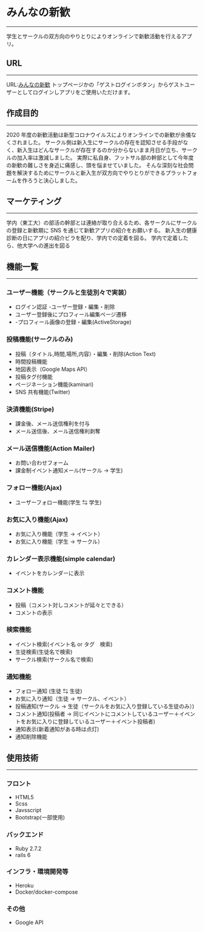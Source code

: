 # みんなの新歓

---

学生とサークルの双方向のやりとりによりオンラインで新歓活動を行えるアプリ。

## URL

---

URL:[みんなの新歓](https://minnanoshinkan.herokuapp.com/)
トップページかの「ゲストログインボタン」からゲストユーザーとしてログインしアプリをご使用いただけます。

## 作成目的

---

2020 年度の新歓活動は新型コロナウイルスによりオンラインでの新歓が余儀なくされました。
サークル側は新入生にサークルの存在を認知させる手段がなく、新入生はどんなサークルが存在するのか分からないまま月日が立ち、サークルの加入率は激減しました。
実際に私自身、フットサル部の幹部として今年度の新歓の難しさを身近に痛感し、頭を悩ませていました。
そんな深刻な社会問題を解決するためにサークルと新入生が双方向でやりとりができるプラットフォームを作ろうと決心しました。

## マーケティング

---

学内（東工大）の部活の幹部とは連絡が取り合えるため、各サークルにサークルの登録と新歓期に SNS を通じて新歓アプリの紹介をお願いする。
新入生の健康診断の日にアプリの紹介ビラを配り、学内での定着を図る。
学内で定着したら、他大学への進出を図る

## 機能一覧

---

### ユーザー機能（サークルと生徒別々で実装）

- ログイン認証 -ユーザー登録・編集・削除
- ユーザー登録後にプロフィール編集ページ遷移
- -プロフィール画像の登録・編集(ActiveStorage)

### 投稿機能(サークルのみ)

- 投稿（タイトル,時間,場所,内容）・編集・削除(Action Text)
- 時間投稿機能
- 地図表示（Google Maps API）
- 投稿タグ付機能
- ページネーション機能(kaminari)
- SNS 共有機能(Twitter)

### 決済機能(Stripe)

- 課金後、メール送信権利を付与
- メール送信後、メール送信権利剥奪

### メール送信機能(Action Mailer)

- お問い合わせフォーム
- 課金制イベント通知メール(サークル → 学生)

### フォロー機能(Ajax)

- ユーザーフォロー機能(学生 ⇆ 学生)

### お気に入り機能(Ajax)

- お気に入り機能（学生 → イベント）
- お気に入り機能（学生 → サークル）

### カレンダー表示機能(simple calendar)

- イベントをカレンダーに表示

### コメント機能

- 投稿（コメント対しコメントが延々とできる）
- コメントの表示

### 検索機能

- イベント検索(イベント名 or タグ　検索)
- 生徒検索(生徒名で検索)
- サークル検索(サークル名で検索)

### 通知機能

- フォロー通知 (生徒 ⇆ 生徒)
- お気に入り通知（生徒 → サークル、イベント）
- 投稿通知(サークル → 生徒（サークルをお気に入り登録している生徒のみ）)
- コメント通知(投稿者 → 同じイベントにコメントしているユーザー＋イベントをお気に入りに登録しているユーザー＋イベント投稿者)
- 通知表示(新着通知がある時は点灯)
- 通知削除機能

## 使用技術

---

### フロント

- HTML5
- Scss
- Javsscript
- Bootstrap(一部使用)

### バックエンド

- Ruby 2.7.2
- rails 6

### インフラ・環境開発等

- Heroku
- Docker/docker-compose

### その他

- Google API
